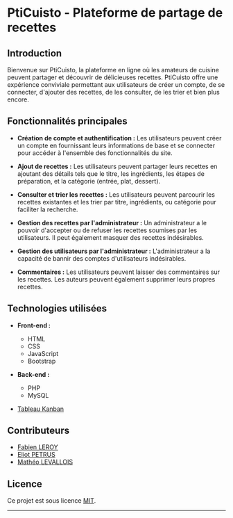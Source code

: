 # PtiCuisto - Plateforme de partage de recettes

## Introduction

Bienvenue sur PtiCuisto, la plateforme en ligne où les amateurs de cuisine peuvent partager et découvrir de délicieuses recettes. PtiCuisto offre une expérience conviviale permettant aux utilisateurs de créer un compte, de se connecter, d'ajouter des recettes, de les consulter, de les trier et bien plus encore.

## Fonctionnalités principales

- **Création de compte et authentification :** Les utilisateurs peuvent créer un compte en fournissant leurs informations de base et se connecter pour accéder à l'ensemble des fonctionnalités du site.

- **Ajout de recettes :** Les utilisateurs peuvent partager leurs recettes en ajoutant des détails tels que le titre, les ingrédients, les étapes de préparation, et la catégorie (entrée, plat, dessert).

- **Consulter et trier les recettes :** Les utilisateurs peuvent parcourir les recettes existantes et les trier par titre, ingrédients, ou catégorie pour faciliter la recherche.

- **Gestion des recettes par l'administrateur :** Un administrateur a le pouvoir d'accepter ou de refuser les recettes soumises par les utilisateurs. Il peut également masquer des recettes indésirables.

- **Gestion des utilisateurs par l'administrateur :** L'administrateur a la capacité de bannir des comptes d'utilisateurs indésirables.

- **Commentaires :** Les utilisateurs peuvent laisser des commentaires sur les recettes. Les auteurs peuvent également supprimer leurs propres recettes.

## Technologies utilisées

- **Front-end :**
  - HTML
  - CSS
  - JavaScript
  - Bootstrap

- **Back-end :**
  - PHP
  - MySQL

- [Tableau Kanban](https://iw3.atlassian.net/jira/software/projects/CUISTO/boards/2)
## Contributeurs

- [Fabien LEROY](https://github.com/Faboo21)
- [Eliot PETRUS](https://github.com/EliotPetrus)
- [Mathéo LEVALLOIS](https://github.com/Matheo-Levallois)

## Licence

Ce projet est sous licence [MIT](LICENSE).

---
